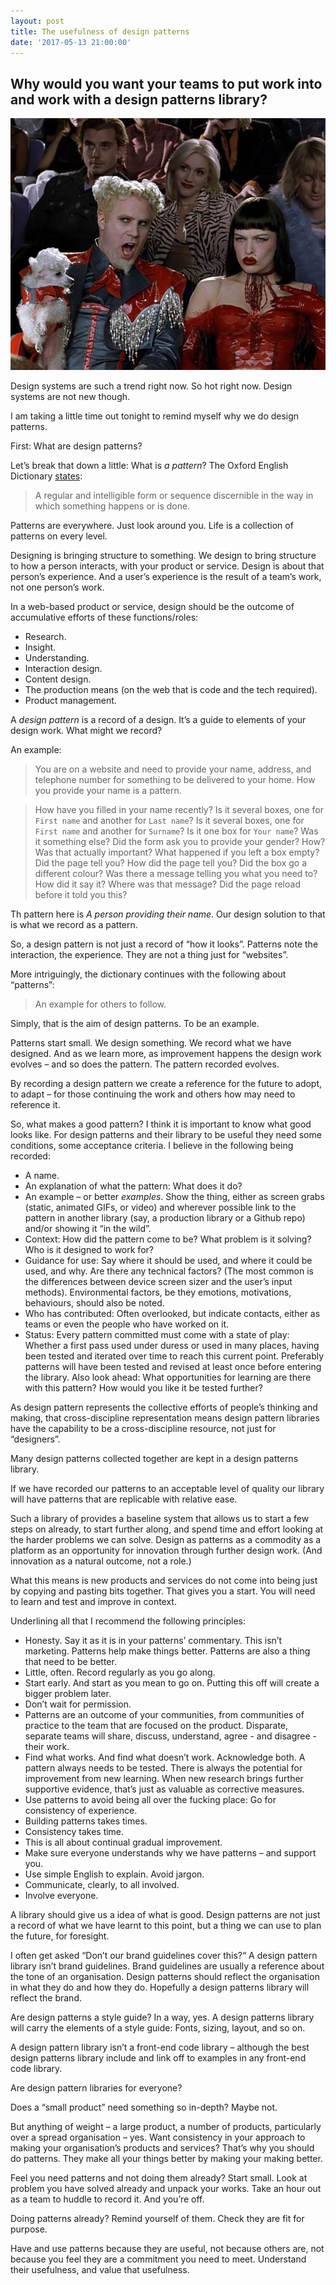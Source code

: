 ```yaml
---
layout: post
title: The usefulness of design patterns
date: '2017-05-13 21:00:00'
---
```

## Why would you want your teams to put work into and work with a design patterns library?

![Screen grab of the scene in Zoolander when Muguatu says That Hansel's so hot right now](/assets/so-hot-right-now.jpg)

Design systems are such a trend right now. So hot right now. Design systems are not new though.

I am taking a little time out tonight to remind myself why we do design patterns.

First: What are design patterns?

Let’s break that down a little: What is *a pattern*? The Oxford English Dictionary [states](https://en.oxforddictionaries.com/definition/pattern):

> A regular and intelligible form or sequence discernible in the way in which something happens or is done.

Patterns are everywhere. Just look around you. Life is a collection of patterns on every level.

Designing is bringing structure to something. We design to bring structure to how a person interacts, with your product or service. Design is about that person’s experience. And a user’s experience is the result of a team’s work, not one person’s work.

In a web-based product or service, design should be the outcome of accumulative efforts of these functions/roles:

* Research.
* Insight.
* Understanding.
* Interaction design.
* Content design.
* The production means (on the web that is code and the tech required).
* Product management.

A *design pattern* is a record of a design. It’s a guide to elements of your design work. What might we record?

An example:

> You are on a website and need to provide your name, address, and telephone number for something to be delivered to your home. How you provide your name is a pattern.

> How have you filled in your name recently? Is it several boxes, one for `First name` and another for `Last name`? Is it several boxes, one for `First name` and another for `Surname`? Is it one box for `Your name`? Was it something else? Did the form ask you to provide your gender? How? Was that actually important? What happened if you left a box empty? Did the page tell you? How did the page tell you? Did the box go a different colour? Was there a message telling you what you need to? How did it say it? Where was that message? Did the page reload before it told you this?

Th pattern here is _A person providing their name_. Our design solution to that is what we record as a pattern.

So, a design pattern is not just a record of “how it looks”. Patterns note the interaction, the experience. They are not a thing just for “websites”.

More intriguingly, the dictionary continues with the following about “patterns”:

> An example for others to follow.

Simply, that is the aim of design patterns. To be an example.

Patterns start small. We design something. We record what we have designed. And as we learn more, as improvement happens the design work evolves – and so does the pattern. The pattern recorded evolves.

By recording a design pattern we create a reference for the future to adopt, to adapt – for those continuing the work and others how may need to reference it.

So, what makes a good pattern? I think it is important to know what good looks like. For design patterns and their library to be useful they need some conditions, some acceptance criteria. I believe in the following being recorded:

* A name.
* An explanation of what the pattern: What does it do?
* An example – or better *examples*. Show the thing, either as screen grabs (static, animated GIFs, or video) and wherever possible link to the pattern in another library (say, a production library or a Github repo) and/or showing it “in the wild”.
* Context: How did the pattern come to be? What problem is it solving? Who is it designed to work for?
* Guidance for use: Say where it should be used, and where it could be used, and why. Are there any technical factors? (The most common is the differences between device screen sizer and the user’s input methods). Environmental factors, be they emotions, motivations, behaviours, should also be noted.
* Who has contributed: Often overlooked, but indicate contacts, either as teams or even the people who have worked on it.
* Status: Every pattern committed must come with a state of play: Whether a first pass used under duress or used in many places, having been tested and iterated over time to reach this current point. Preferably patterns will have been tested and revised at least once before entering the library. Also look ahead: What opportunities for learning are there with this pattern? How would you like it be tested further?

As design pattern represents the collective efforts of people’s thinking and making, that cross-discipline representation means design pattern libraries have the capability to be a cross-discipline resource, not just for “designers”.

Many design patterns collected together are kept in a design patterns library.

If we have recorded our patterns to an acceptable level of quality our library will have patterns that are replicable with relative ease.

Such a library of provides a baseline system that allows us to start a few steps on already, to start further along, and spend time and effort looking at the harder problems we can solve. Design as patterns as a commodity as a platform as an opportunity for innovation through further design work. (And innovation as a natural outcome, not a role.)

What this means is new products and services do not come into being just by copying and pasting bits together. That gives you a start. You will need to learn and test and improve in context.

Underlining all that I recommend the following principles:

* Honesty. Say it as it is in your patterns’ commentary. This isn’t marketing. Patterns help make things better. Patterns are also a thing that need to be better.
* Little, often. Record regularly as you go along.
* Start early. And start as you mean to go on. Putting this off will create a bigger problem later.
* Don’t wait for permission.
* Patterns are an outcome of your communities, from communities of practice to the team that are focused on the product. Disparate, separate teams will share, discuss, understand, agree - and disagree - their work.
* Find what works. And find what doesn’t work. Acknowledge both. A pattern always needs to be tested. There is always the potential for improvement from new learning. When new research brings further supportive evidence, that’s just as valuable as corrective measures.
* Use patterns to avoid being all over the fucking place: Go for consistency of experience.
* Building patterns takes times.
* Consistency takes time.
* This is all about continual gradual improvement.
* Make sure everyone understands why we have patterns – and support you.
* Use simple English to explain. Avoid jargon.
* Communicate, clearly, to all involved.
* Involve everyone.

A library should give us a idea of what is good.  Design patterns are not just a record of what we have learnt to this point, but a thing we can use to plan the future, for foresight.

I often get asked “Don’t our brand guidelines cover this?“ A design pattern library isn’t brand guidelines. Brand guidelines are usually a reference about the tone of an organisation. Design patterns should reflect the organisation in what they do and how they do. Hopefully a design patterns library will reflect the brand.

Are design patterns a style guide? In a way, yes. A design patterns library will carry the elements of a style guide: Fonts, sizing, layout, and so on.

A design pattern library isn’t a front-end code library – although the best design patterns library include and link off to examples in any front-end code library.

Are design pattern libraries for everyone?

Does a “small product” need something so in-depth? Maybe not.

But anything of weight – a large product, a number of products, particularly over a spread organisation – yes. Want consistency in your approach to making your organisation’s products and services? That’s why you should do patterns. They make all your things better by making your making better.

Feel you need patterns and not doing them already? Start small. Look at problem you have solved already and unpack your works. Take an hour out as a team to huddle to record it. And you’re off.

Doing patterns already? Remind yourself of them. Check they are fit for purpose.

Have and use patterns because they are useful, not because others are, not because you feel they are a commitment you need to meet. Understand their usefulness, and value that usefulness.
